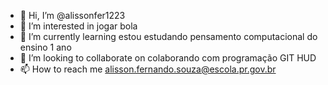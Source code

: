- 👋 Hi, I’m @alissonfer1223
- 👀 I’m interested in jogar bola
- 🌱 I’m currently learning estou estudando pensamento computacional do ensino 1 ano 
- 💞️ I’m looking to collaborate on colaborando com programação GIT HUD
- 📫 How to reach me alisson.fernando.souza@escola.pr.gov.br

<!---
alissonfer1223/alissonfer1223 is a ✨ special ✨ repository because its `README.md` (this file) appears on your GitHub profile.
You can click the Preview link to take a look at your changes.
--->
